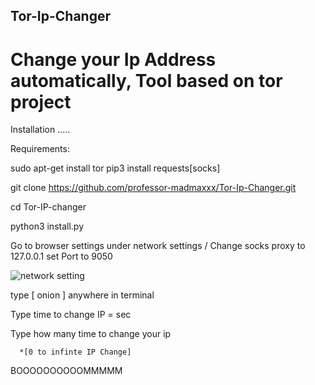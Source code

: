    ## Tor-Ip-Changer

# Change your Ip Address automatically, Tool based on tor project

Installation .....

Requirements:

sudo apt-get install tor pip3 install requests[socks]

git clone https://github.com/professor-madmaxxx/Tor-Ip-Changer.git

cd Tor-IP-changer

python3 install.py

Go to browser settings under network settings / Change socks proxy to 127.0.0.1 set Port to 9050

![network setting](https://user-images.githubusercontent.com/114040752/203185156-3396b546-ac3e-4a54-85fc-8d3566021849.jpg)


type [ onion ] anywhere in terminal

Type time to change IP = sec

Type how many time to change your ip 
      
      *[0 to infinte IP Change]

BOOOOOOOOOOMMMMM

